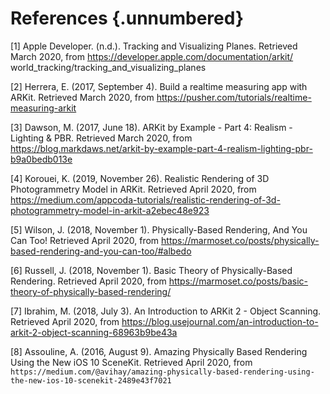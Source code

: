 # References {.unnumbered}

<!-- 
This could include extra figures or raw data
-->

[1] Apple Developer. (n.d.). Tracking and Visualizing Planes. Retrieved March 2020, from https://developer.apple.com/documentation/arkit/  
world_tracking/tracking_and_visualizing_planes

[2] Herrera, E. (2017, September 4). Build a realtime measuring app with ARKit. Retrieved March 2020, from https://pusher.com/tutorials/realtime-measuring-arkit

[3] Dawson, M. (2017, June 18). ARKit by Example - Part 4: Realism - Lighting & PBR. Retrieved March 2020, from https://blog.markdaws.net/arkit-by-example-part-4-realism-lighting-pbr-b9a0bedb013e

[4] Korouei, K. (2019, November 26). Realistic Rendering of 3D Photogrammetry Model in ARKit. Retrieved April 2020, from https://medium.com/appcoda-tutorials/realistic-rendering-of-3d-photogrammetry-model-in-arkit-a2ebec48e923

[5] Wilson, J. (2018, November 1). Physically-Based Rendering, And You Can Too! Retrieved April 2020, from https://marmoset.co/posts/physically-based-rendering-and-you-can-too/#albedo

[6] Russell, J. (2018, November 1). Basic Theory of Physically-Based Rendering. Retrieved April 2020, from https://marmoset.co/posts/basic-theory-of-physically-based-rendering/

[7] Ibrahim, M. (2018, July 3). An Introduction to ARKit 2 - Object Scanning. Retrieved April 2020, from https://blog.usejournal.com/an-introduction-to-arkit-2-object-scanning-68963b9be43a

[8] Assouline, A. (2016, August 9). Amazing Physically Based Rendering Using the New iOS 10 SceneKit. Retrieved April 2020, from `https://medium.com/@avihay/amazing-physically-based-rendering-using-
the-new-ios-10-scenekit-2489e43f7021`


